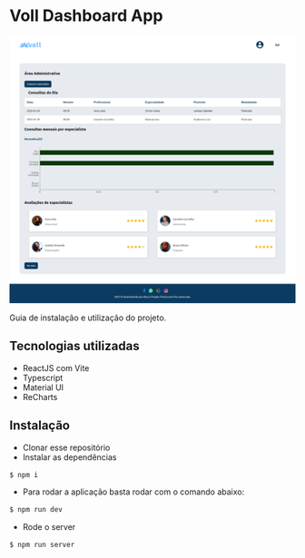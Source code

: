 # Voll Dashboard App

![Alt text](image.png)

Guia de instalação e utilização do projeto.

## Tecnologias utilizadas

- ReactJS com Vite
- Typescript
- Material UI
- ReCharts
## Instalação

- Clonar esse repositório
- Instalar as dependências

```bash
$ npm i
```

- Para rodar a aplicação basta rodar com o comando abaixo:

```bash
$ npm run dev
```
- Rode o server

```bash
$ npm run server
```
